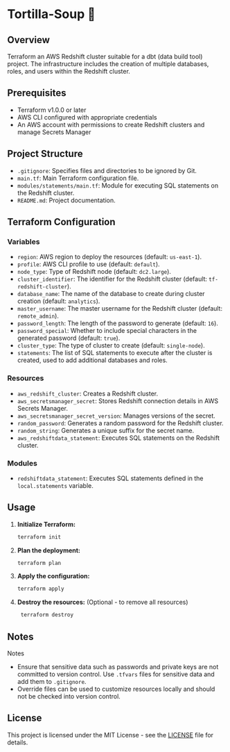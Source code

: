 # Tortilla-Soup 🍲

## Overview

Terraform an AWS Redshift cluster suitable for a dbt (data build tool) project.
The infrastructure includes the creation of multiple databases, roles, and users within the Redshift cluster.

## Prerequisites

- Terraform v1.0.0 or later
- AWS CLI configured with appropriate credentials
- An AWS account with permissions to create Redshift clusters and manage Secrets Manager

## Project Structure

- `.gitignore`: Specifies files and directories to be ignored by Git.
- `main.tf`: Main Terraform configuration file.
- `modules/statements/main.tf`: Module for executing SQL statements on the Redshift cluster.
- `README.md`: Project documentation.

## Terraform Configuration

### Variables

- `region`: AWS region to deploy the resources (default: `us-east-1`).
- `profile`: AWS CLI profile to use (default: `default`).
- `node_type`: Type of Redshift node (default: `dc2.large`).
- `cluster_identifier`: The identifier for the Redshift cluster (default: `tf-redshift-cluster`).
- `database_name`: The name of the database to create during cluster creation (default: `analytics`).
- `master_username`: The master username for the Redshift cluster (default: `remote_admin`).
- `password_length`: The length of the password to generate (default: `16`).
- `password_special`: Whether to include special characters in the generated password (default: `true`).
- `cluster_type`: The type of cluster to create (default: `single-node`).
- `statements`: The list of SQL statements to execute after the cluster is created, used to add additional databases and roles.


### Resources

- `aws_redshift_cluster`: Creates a Redshift cluster.
- `aws_secretsmanager_secret`: Stores Redshift connection details in AWS Secrets Manager.
- `aws_secretsmanager_secret_version`: Manages versions of the secret.
- `random_password`: Generates a random password for the Redshift cluster.
- `random_string`: Generates a unique suffix for the secret name.
- `aws_redshiftdata_statement`: Executes SQL statements on the Redshift cluster.

### Modules

- `redshiftdata_statement`: Executes SQL statements defined in the `local.statements` variable.

## Usage

1. **Initialize Terraform:**

   ```sh
   terraform init
   ```

2. **Plan the deployment:**

   ```sh
   terraform plan
   ```
3. **Apply the configuration:**

   ```sh
   terraform apply
   ```

4. **Destroy the resources:** (Optional - to remove all resources)

   ```sh
    terraform destroy
    ```
   
## Notes
Notes
- Ensure that sensitive data such as passwords and private keys are not committed to version control. Use `.tfvars` files for sensitive data and add them to `.gitignore`.
- Override files can be used to customize resources locally and should not be checked into version control.

## License
This project is licensed under the MIT License - see the [LICENSE](LICENSE) file for details.

